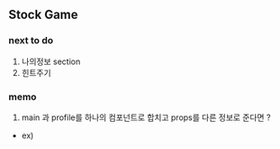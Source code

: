 ## Stock Game

### next to do

1. 나의정보 section
2. 힌트주기

### memo

1. main 과 profile를 하나의 컴포넌트로 합치고 props를 다른 정보로 준다면 ?

- ex) <section> <Content props={content}/></section>
